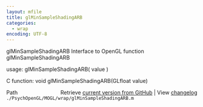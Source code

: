 ```yaml
---
layout: mfile
title: glMinSampleShadingARB
categories:
  - wrap
encoding: UTF-8
---
```


glMinSampleShadingARB  Interface to OpenGL function glMinSampleShadingARB

usage:  glMinSampleShadingARB\( value \)

C function:  void glMinSampleShadingARB\(GLfloat value\)


<div class="code_header" style="text-align:right;">
  <span style="float:left;">Path&nbsp;&nbsp;</span> <span class="counter">Retrieve <a href=
  "https://raw.github.com/Psychtoolbox-3/Psychtoolbox-3/beta/./PsychOpenGL/MOGL/wrap/glMinSampleShadingARB.m">current version from GitHub</a> | View <a href=
  "https://github.com/Psychtoolbox-3/Psychtoolbox-3/commits/beta/./PsychOpenGL/MOGL/wrap/glMinSampleShadingARB.m">changelog</a></span>
</div>
<div class="code">
  <code>./PsychOpenGL/MOGL/wrap/glMinSampleShadingARB.m</code>
</div>
